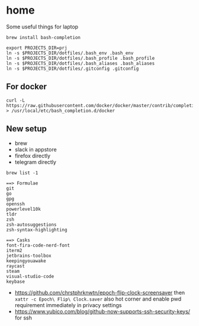 # home
Some useful things for laptop


```
brew install bash-completion
```


```
export PROJECTS_DIR=prj
ln -s $PROJECTS_DIR/dotfiles/.bash_env .bash_env
ln -s $PROJECTS_DIR/dotfiles/.bash_profile .bash_profile
ln -s $PROJECTS_DIR/dotfiles/.bash_aliases .bash_aliases
ln -s $PROJECTS_DIR/dotfiles/.gitconfig .gitconfig
```


## For docker

```
curl -L https://raw.githubusercontent.com/docker/docker/master/contrib/completion/bash/docker > /usr/local/etc/bash_completion.d/docker
```


## New setup

- brew
- slack in appstore
- firefox directly
- telegram directly

`brew list -1`

```
==> Formulae
git
go
gpg
openssh
powerlevel10k
tldr
zsh
zsh-autosuggestions
zsh-syntax-highlighting

==> Casks
font-fira-code-nerd-font
iterm2
jetbrains-toolbox
keepingyouawake
raycast
steam
visual-studio-code
keybase
```

- https://github.com/chrstphrknwtn/epoch-flip-clock-screensaver then `xattr -c Epoch\ Flip\ Clock.saver` also hot corner and enable pwd requirement immediately in privacy settings
- https://www.yubico.com/blog/github-now-supports-ssh-security-keys/ for ssh


